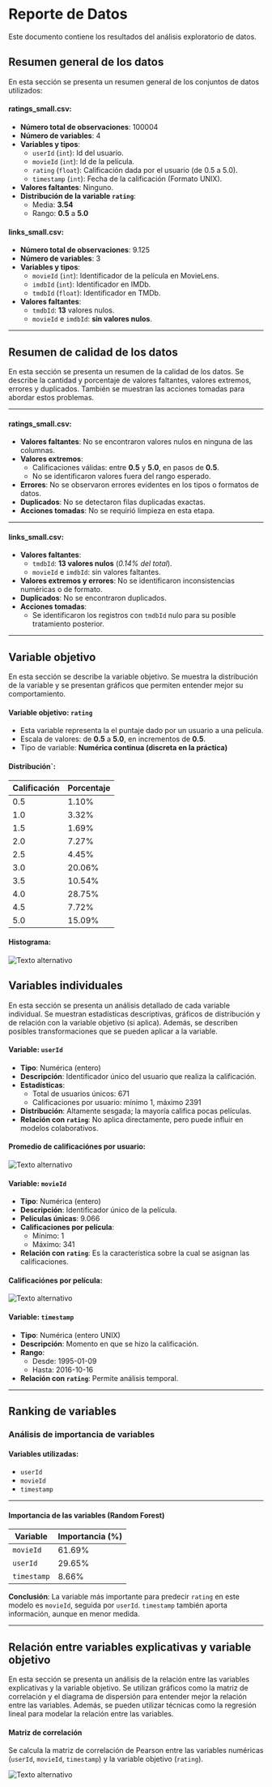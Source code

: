 # Reporte de Datos

Este documento contiene los resultados del análisis exploratorio de datos.

## Resumen general de los datos

En esta sección se presenta un resumen general de los conjuntos de datos utilizados:

#### ratings_small.csv:
- **Número total de observaciones**: 100004  
- **Número de variables**: 4  
- **Variables y tipos**:
  - `userId` (`int`): Id del usuario.
  - `movieId` (`int`): Id de la película.
  - `rating` (`float`): Calificación dada por el usuario (de 0.5 a 5.0).
  - `timestamp` (`int`): Fecha de la calificación (Formato UNIX).
- **Valores faltantes**: Ninguno.
- **Distribución de la variable `rating`**:
  - Media: **3.54**
  - Rango: **0.5** a **5.0**

#### links_small.csv:

- **Número total de observaciones**: 9.125  
- **Número de variables**: 3  
- **Variables y tipos**:
  - `movieId` (`int`): Identificador de la película en MovieLens.
  - `imdbId` (`int`): Identificador en IMDb.
  - `tmdbId` (`float`): Identificador en TMDb.
- **Valores faltantes**:
  - `tmdbId`: **13** valores nulos.
  - `movieId` e `imdbId`: **sin valores nulos**.

---
## Resumen de calidad de los datos

En esta sección se presenta un resumen de la calidad de los datos. Se describe la cantidad y porcentaje de valores faltantes, valores extremos, errores y duplicados. También se muestran las acciones tomadas para abordar estos problemas.

---

#### ratings_small.csv:

- **Valores faltantes**: No se encontraron valores nulos en ninguna de las columnas.
- **Valores extremos**:
  - Calificaciones válidas: entre **0.5** y **5.0**, en pasos de **0.5**.
  - No se identificaron valores fuera del rango esperado.
- **Errores**: No se observaron errores evidentes en los tipos o formatos de datos.
- **Duplicados**: No se detectaron filas duplicadas exactas.
- **Acciones tomadas**: No se requirió limpieza en esta etapa.

---

#### links_small.csv:

- **Valores faltantes**:
  - `tmdbId`: **13 valores nulos** (*0.14% del total*).
  - `movieId` e `imdbId`: sin valores faltantes.
- **Valores extremos y errores**: No se identificaron inconsistencias numéricas o de formato.
- **Duplicados**: No se encontraron duplicados.
- **Acciones tomadas**:
  - Se identificaron los registros con `tmdbId` nulo para su posible tratamiento posterior.

---

## Variable objetivo

En esta sección se describe la variable objetivo. Se muestra la distribución de la variable y se presentan gráficos que permiten entender mejor su comportamiento.

####  Variable objetivo: `rating` 

- Esta variable representa la el puntaje dado por un usuario a una película.
- Escala de valores: de **0.5** a **5.0**, en incrementos de **0.5**.
- Tipo de variable: **Numérica continua (discreta en la práctica)**

####  Distribución`:

| Calificación | Porcentaje |
|--------------|---------------------|
| 0.5          | 1.10%            |
| 1.0          | 3.32%           |
| 1.5          | 1.69%            |
| 2.0          | 7.27%            |
| 2.5          | 4.45%           |
| 3.0          | 20.06%            |
| 3.5          | 10.54%          |
| 4.0          | 28.75%            |
| 4.5          | 7.72%            |
| 5.0          | 15.09%            |

####  Histograma:

![Texto alternativo](rating_distribution.png)

## Variables individuales

En esta sección se presenta un análisis detallado de cada variable individual. Se muestran estadísticas descriptivas, gráficos de distribución y de relación con la variable objetivo (si aplica). Además, se describen posibles transformaciones que se pueden aplicar a la variable.

#### Variable: `userId`

- **Tipo**: Numérica (entero)
- **Descripción**: Identificador único del usuario que realiza la calificación.
- **Estadísticas**:
  - Total de usuarios únicos: 671
  - Calificaciones por usuario: mínimo 1, máximo 2391
- **Distribución**: Altamente sesgada; la mayoría califica pocas películas.
- **Relación con `rating`**: No aplica directamente, pero puede influir en modelos colaborativos.

#### Promedio de calificaciónes por usuario:

![Texto alternativo](avg_rating_per_user.png)

#### Variable: `movieId`

- **Tipo**: Numérica (entero)
- **Descripción**: Identificador único de la película.
- **Películas únicas**: 9.066
- **Calificaciones por película**:
  - Mínimo: 1
  - Máximo: 341
- **Relación con `rating`**: Es la característica sobre la cual se asignan las calificaciones.

#### Calificaciónes por película:

![Texto alternativo](ratings_per_movie.png)

#### Variable: `timestamp`

- **Tipo**: Numérica (entero UNIX)
- **Descripción**: Momento en que se hizo la calificación.
- **Rango**:
  - Desde: 1995-01-09
  - Hasta: 2016-10-16
- **Relación con `rating`**: Permite análisis temporal.

---

## Ranking de variables

### Análisis de importancia de variables

#### Variables utilizadas:
- `userId`
- `movieId`
- `timestamp`
---

#### Importancia de las variables (Random Forest)

| Variable   | Importancia (%) |
|------------|------------------|
| `movieId`  | 61.69%           |
| `userId`   | 29.65%           |
| `timestamp`| 8.66%            |

**Conclusión**: La variable más importante para predecir `rating` en este modelo es `movieId`, seguida por `userId`. `timestamp` también aporta información, aunque en menor medida.

---

## Relación entre variables explicativas y variable objetivo

En esta sección se presenta un análisis de la relación entre las variables explicativas y la variable objetivo. Se utilizan gráficos como la matriz de correlación y el diagrama de dispersión para entender mejor la relación entre las variables. Además, se pueden utilizar técnicas como la regresión lineal para modelar la relación entre las variables.



#### Matriz de correlación

Se calcula la matriz de correlación de Pearson entre las variables numéricas (`userId`, `movieId`, `timestamp`) y la variable objetivo (`rating`). 

![Texto alternativo](matrix_coor.png)
